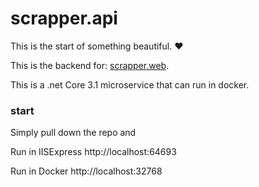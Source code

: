 # scrapper.api

This is the start of something beautiful. :heart:

This is the backend for: [scrapper.web](https://github.com/JimmyRaider89/scrapper.web).

This is a .net Core 3.1 microservice that can run in docker.

### start
Simply pull down the repo and 

Run in IISExpress http://localhost:64693

Run in Docker http://localhost:32768
